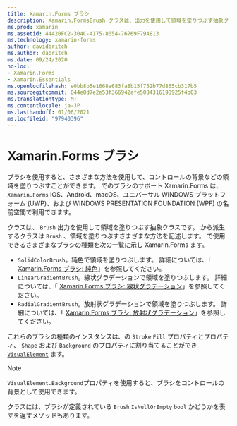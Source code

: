 ```yaml
---
title: Xamarin.Forms ブラシ
description: Xamarin.FormsBrush クラスは、出力を使用して領域を塗りつぶす抽象クラスです。
ms.prod: xamarin
ms.assetid: 44420FC2-304C-4175-8654-76769F79A813
ms.technology: xamarin-forms
author: davidbritch
ms.author: dabritch
ms.date: 09/24/2020
no-loc:
- Xamarin.Forms
- Xamarin.Essentials
ms.openlocfilehash: e0bb8b5e1668e683fa8b15f752b77d865cb317b5
ms.sourcegitcommit: 044e8d7e2e53f366942afe5084316198925f4b03
ms.translationtype: MT
ms.contentlocale: ja-JP
ms.lasthandoff: 01/06/2021
ms.locfileid: "97940396"
---
```

# <a name="no-locxamarinforms-brushes"></a>Xamarin.Forms ブラシ

ブラシを使用すると、さまざまな方法を使用して、コントロールの背景などの領域を塗りつぶすことができます。 でのブラシのサポート Xamarin.Forms は、 `Xamarin.Forms` IOS、Android、macOS、ユニバーサル WINDOWS プラットフォーム (UWP)、および WINDOWS PRESENTATION FOUNDATION (WPF) の名前空間で利用できます。

クラスは、 `Brush` 出力を使用して領域を塗りつぶす抽象クラスです。 から派生するクラスは `Brush` 、領域を塗りつぶすさまざまな方法を記述します。 で使用できるさまざまなブラシの種類を次の一覧に示し Xamarin.Forms ます。

- `SolidColorBrush`。純色で領域を塗りつぶします。 詳細については、「 [ Xamarin.Forms ブラシ: 純色](solidcolor.md)」を参照してください。
- `LinearGradientBrush`。線状グラデーションで領域を塗りつぶします。 詳細については、「 [ Xamarin.Forms ブラシ: 線状グラデーション](lineargradient.md)」を参照してください。
- `RadialGradientBrush`。放射状グラデーションで領域を塗りつぶします。 詳細については、「 [ Xamarin.Forms ブラシ: 放射状グラデーション](radialgradient.md)」を参照してください。

これらのブラシの種類のインスタンスは、の `Stroke` `Fill` プロパティとプロパティ、 `Shape` および `Background` のプロパティに割り当てることができ [`VisualElement`](xref:Xamarin.Forms.VisualElement) ます。

> [!NOTE]
> `VisualElement.Background`プロパティを使用すると、ブラシをコントロールの背景として使用できます。

クラスには、ブラシが定義されている `Brush` `IsNullOrEmpty` `bool` かどうかを表すを返すメソッドもあります。
